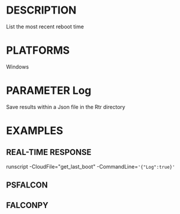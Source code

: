 # DESCRIPTION
List the most recent reboot time

# PLATFORMS
Windows

# PARAMETER Log
Save results within a Json file in the Rtr directory

# EXAMPLES

## REAL-TIME RESPONSE
runscript -CloudFile="get_last_boot" -CommandLine=```'{"Log":true}'```

## PSFALCON

## FALCONPY
